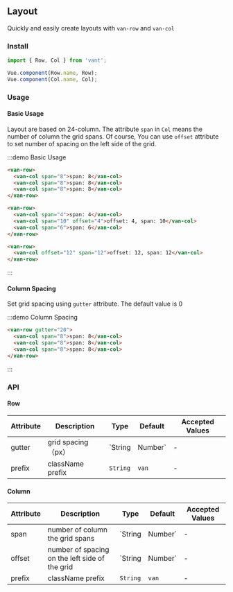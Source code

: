 ## Layout

Quickly and easily create layouts with `van-row` and `van-col`

### Install
``` javascript
import { Row, Col } from 'vant';

Vue.component(Row.name, Row);
Vue.component(Col.name, Col);
```

### Usage

#### Basic Usage

Layout are based on 24-column. The attribute `span` in `Col` means the number of column the grid spans. Of course, You can use `offset` attribute to set number of spacing on the left side of the grid.

:::demo Basic Usage
```html
<van-row>
  <van-col span="8">span: 8</van-col>
  <van-col span="8">span: 8</van-col>
  <van-col span="8">span: 8</van-col>
</van-row>

<van-row>
  <van-col span="4">span: 4</van-col>
  <van-col span="10" offset="4">offset: 4, span: 10</van-col>
  <van-col span="6">span: 6</van-col>
</van-row>

<van-row>
  <van-col offset="12" span="12">offset: 12, span: 12</van-col>
</van-row>
```
:::

#### Column Spacing

Set grid spacing using `gutter` attribute. The default value is 0

:::demo Column Spacing
```html
<van-row gutter="20">
  <van-col span="8">span: 8</van-col>
  <van-col span="8">span: 8</van-col>
  <van-col span="8">span: 8</van-col>
</van-row>
```
:::

### API

#### Row
| Attribute | Description | Type | Default | Accepted Values |
|-----------|-----------|-----------|-------------|-------------|
| gutter | grid spacing（px） | `String | Number` | - | - |
| prefix | className prefix | `String` | `van` | - |

#### Column
| Attribute | Description | Type | Default | Accepted Values |
|-----------|-----------|-----------|-------------|-------------|
| span | number of column the grid spans | `String | Number` | - | - |
| offset | number of spacing on the left side of the grid | `String | Number` | -  | - |
| prefix | className prefix | `String`  | `van` | - |
